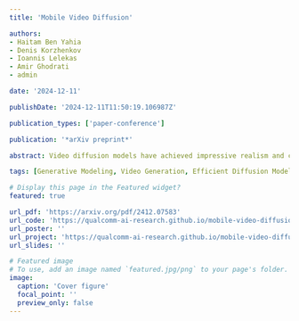 ```yaml
---
title: 'Mobile Video Diffusion'

authors:
- Haitam Ben Yahia
- Denis Korzhenkov
- Ioannis Lelekas
- Amir Ghodrati
- admin

date: '2024-12-11'

publishDate: '2024-12-11T11:50:19.106987Z'

publication_types: ['paper-conference']

publication: '*arXiv preprint*'

abstract: Video diffusion models have achieved impressive realism and controllability but are limited by high computational demands, restricting their use on mobile devices. This paper introduces the first mobile-optimized video diffusion model. Starting from a spatio-temporal UNet from Stable Video Diffusion (SVD), we reduce memory and computational cost by reducing the frame resolution, incorporating multi-scale temporal representations, and introducing two novel pruning schema to reduce the number of channels and temporal blocks. Furthermore, we employ adversarial finetuning to reduce the denoising to a single step. Our model, coined as MobileVD, is 523x more efficient (1817.2 vs. 4.34 TFLOPs) with a slight quality drop (FVD 149 vs. 171), generating latents for a 14x512x256 px clip in 1.7 seconds on a Xiaomi-14 Pro. Our results are available at https://qualcomm-ai-research.github.io/mobile-video-diffusion/

tags: [Generative Modeling, Video Generation, Efficient Diffusion Model]

# Display this page in the Featured widget?
featured: true

url_pdf: 'https://arxiv.org/pdf/2412.07583'
url_code: 'https://qualcomm-ai-research.github.io/mobile-video-diffusion/'
url_poster: ''
url_project: 'https://qualcomm-ai-research.github.io/mobile-video-diffusion/'
url_slides: ''

# Featured image
# To use, add an image named `featured.jpg/png` to your page's folder.
image:
  caption: 'Cover figure'
  focal_point: ''
  preview_only: false
---
```

